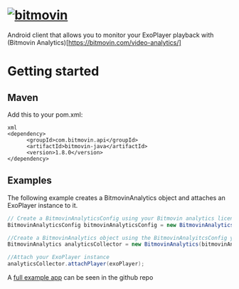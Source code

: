 # [![bitmovin](http://bitmovin-a.akamaihd.net/webpages/bitmovin-logo-github.png)](http://www.bitmovin.com)
Android client that allows you to monitor your ExoPlayer playback with (Bitmovin Analytics)[https://bitmovin.com/video-analytics/]

# Getting started
## Maven
Add this to your pom.xml:
```
xml
<dependency>
      <groupId>com.bitmovin.api</groupId>
      <artifactId>bitmovin-java</artifactId>
      <version>1.8.0</version>
</dependency>
```

## Examples

The following example creates a BitmovinAnalytics object and attaches an ExoPlayer instance to it. 

```java
// Create a BitmovinAnalyticsConfig using your Bitmovin analytics license key and your Bitmovin Player Key
BitmovinAnalyticsConfig bitmovinAnalyticsConfig = new BitmovinAnalyticsConfig("<BITMOVIN_ANALYTICS_KEY>", "<BITMOVIN_PLAYER_KEY>", this);

//Create a BitmovinAnalytics object using the BitmovinAnalyitcsConfig you just created
BitmovinAnalytics analyticsCollector = new BitmovinAnalytics(bitmovinAnalyticsConfig);

//Attach your ExoPlayer instance
analyticsCollector.attachPlayer(exoPlayer);

```


A [full example app](https://github.com/bitmovin/bitmovin-analytics-exoplayer-private/blob/master/exoplayeranalyticsexample/src/main/java/com/bitmovin/exoplayeranalyticsexample/MainActivity.java) can be seen in the github repo 
